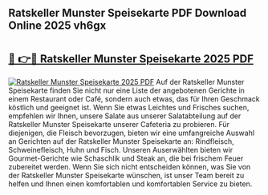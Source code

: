 ## Ratskeller Munster Speisekarte PDF Download Online 2025 vh6gx

# <h2><a href="http://gc9jrqw.nevu.top/?p=Ratskeller+Munster+Speisekarte">🔗 👉🔴 Ratskeller Munster Speisekarte 2025 PDF</a></h2>

[![Ratskeller Munster Speisekarte 2025 PDF](https://i.imgur.com/dBaPXMq.png)](http://gc9jrqw.nevu.top/?p=Ratskeller+Munster+Speisekarte)
Auf der Ratskeller Munster Speisekarte finden Sie nicht nur eine Liste der angebotenen Gerichte in einem Restaurant oder Café, sondern auch etwas, das für Ihren Geschmack köstlich und geeignet ist. Wenn Sie etwas Leichtes und Frisches suchen, empfehlen wir Ihnen, unsere Salate aus unserer Salatabteilung auf der Ratskeller Munster Speisekarte unserer Cafeteria zu probieren. Für diejenigen, die Fleisch bevorzugen, bieten wir eine umfangreiche Auswahl an Gerichten auf der Ratskeller Munster Speisekarte an: Rindfleisch, Schweinefleisch, Huhn und Fisch. Unseren Auserwählten bieten wir Gourmet-Gerichte wie Schaschlik und Steak an, die bei frischem Feuer zubereitet werden. Wenn Sie sich nicht entscheiden können, was Sie von der Ratskeller Munster Speisekarte wünschen, ist unser Team bereit zu helfen und Ihnen einen komfortablen und komfortablen Service zu bieten.
